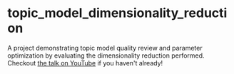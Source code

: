 # topic_model_dimensionality_reduction
A project demonstrating topic model quality review and parameter optimization by evaluating the dimensionality reduction performed.
Checkout [the talk on YouTube](https://youtu.be/go2d-ZgqTI8) if you haven't already!

